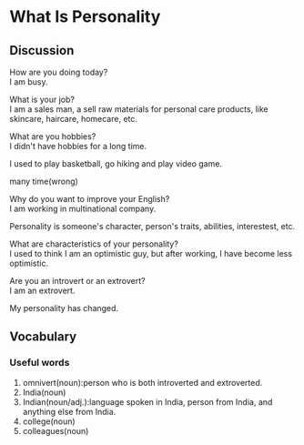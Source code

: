 # What Is Personality
## Discussion
How are you doing today?  
I am busy.  

What is your job?  
I am a sales man, a sell raw materials for personal care products, like skincare, haircare, homecare, etc.  

What are you hobbies?  
I didn't have hobbies for a long time.  

I used to play basketball, go hiking and play video game.  

many time(wrong)  

Why do you want to improve your English?  
I am working in multinational company.  

Personality is someone's character, person's traits, abilities, interestest, etc.  

What are characteristics of your personality?  
I used to think I am an optimistic guy, but after working, I have become less optimistic.  

Are you an introvert or an extrovert?  
I am an extrovert.  

My personality has changed.  


## Vocabulary
### Useful words
1. omnivert(noun):person who is both introverted and extroverted.
1. India(noun)
1. Indian(noun/adj.):language spoken in India, person from India, and anything else from India.  
1. college(noun)
1. colleagues(noun)
